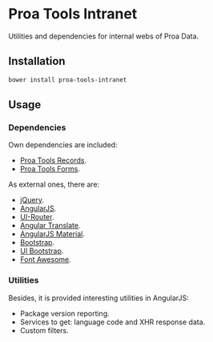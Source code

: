 # Proa Tools Intranet

Utilities and dependencies for internal webs of Proa Data.

## Installation

```powershell
bower install proa-tools-intranet
```

## Usage

### Dependencies

Own dependencies are included:

  - [Proa Tools Records](https://github.com/proa-data/proa-tools-records).
  - [Proa Tools Forms](https://github.com/proa-data/proa-tools-forms).

As external ones, there are:

  - [jQuery](http://jquery.com).
  - [AngularJS](https://angularjs.org).
  - [UI-Router](https://ui-router.github.io).
  - [Angular Translate](https://angular-translate.github.io).
  - [AngularJS Material](https://material.angularjs.org).
  - [Bootstrap](https://getbootstrap.com).
  - [UI Bootstrap](https://angular-ui.github.io/bootstrap/).
  - [Font Awesome](https://fontawesome.com).

### Utilities

Besides, it is provided interesting utilities in AngularJS:

  - Package version reporting.
  - Services to get: language code and XHR response data.
  - Custom filters.